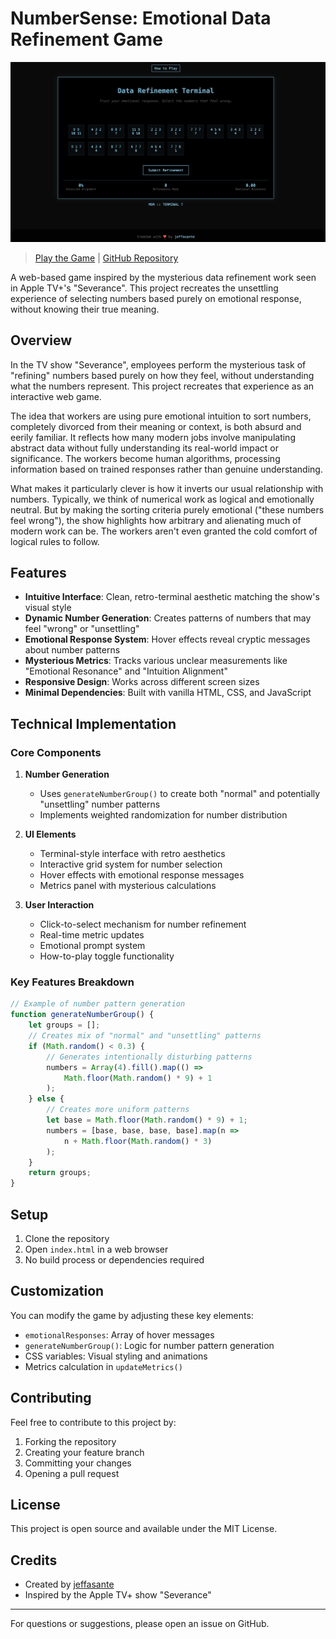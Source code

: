 # NumberSense: Emotional Data Refinement Game
![Game Interface](assets/img1.png)

> [Play the Game](https://jeffasante.github.io/number-sense/) | [GitHub Repository](https://github.com/jeffasante/number-sense)


A web-based game inspired by the mysterious data refinement work seen in Apple TV+'s "Severance". This project recreates the unsettling experience of selecting numbers based purely on emotional response, without knowing their true meaning.

## Overview

In the TV show "Severance", employees perform the mysterious task of "refining" numbers based purely on how they feel, without understanding what the numbers represent. This project recreates that experience as an interactive web game.

The idea that workers are using pure emotional intuition to sort numbers, completely divorced from their meaning or context, is both absurd and eerily familiar. It reflects how many modern jobs involve manipulating abstract data without fully understanding its real-world impact or significance. The workers become human algorithms, processing information based on trained responses rather than genuine understanding.

What makes it particularly clever is how it inverts our usual relationship with numbers. Typically, we think of numerical work as logical and emotionally neutral. But by making the sorting criteria purely emotional ("these numbers feel wrong"), the show highlights how arbitrary and alienating much of modern work can be. The workers aren't even granted the cold comfort of logical rules to follow.

## Features

- **Intuitive Interface**: Clean, retro-terminal aesthetic matching the show's visual style
- **Dynamic Number Generation**: Creates patterns of numbers that may feel "wrong" or "unsettling"
- **Emotional Response System**: Hover effects reveal cryptic messages about number patterns
- **Mysterious Metrics**: Tracks various unclear measurements like "Emotional Resonance" and "Intuition Alignment"
- **Responsive Design**: Works across different screen sizes
- **Minimal Dependencies**: Built with vanilla HTML, CSS, and JavaScript

## Technical Implementation

### Core Components

1. **Number Generation**
   - Uses `generateNumberGroup()` to create both "normal" and potentially "unsettling" number patterns
   - Implements weighted randomization for number distribution

2. **UI Elements**
   - Terminal-style interface with retro aesthetics
   - Interactive grid system for number selection
   - Hover effects with emotional response messages
   - Metrics panel with mysterious calculations

3. **User Interaction**
   - Click-to-select mechanism for number refinement
   - Real-time metric updates
   - Emotional prompt system
   - How-to-play toggle functionality

### Key Features Breakdown

```javascript
// Example of number pattern generation
function generateNumberGroup() {
    let groups = [];
    // Creates mix of "normal" and "unsettling" patterns
    if (Math.random() < 0.3) {
        // Generates intentionally disturbing patterns
        numbers = Array(4).fill().map(() => 
            Math.floor(Math.random() * 9) + 1
        );
    } else {
        // Creates more uniform patterns
        let base = Math.floor(Math.random() * 9) + 1;
        numbers = [base, base, base, base].map(n => 
            n + Math.floor(Math.random() * 3)
        );
    }
    return groups;
}
```

## Setup

1. Clone the repository
2. Open `index.html` in a web browser
3. No build process or dependencies required

## Customization

You can modify the game by adjusting these key elements:

- `emotionalResponses`: Array of hover messages
- `generateNumberGroup()`: Logic for number pattern generation
- CSS variables: Visual styling and animations
- Metrics calculation in `updateMetrics()`

## Contributing

Feel free to contribute to this project by:
1. Forking the repository
2. Creating your feature branch
3. Committing your changes
4. Opening a pull request

## License

This project is open source and available under the MIT License.

## Credits

- Created by [jeffasante](https://github.com/jeffasante)
- Inspired by the Apple TV+ show "Severance"

---

For questions or suggestions, please open an issue on GitHub.